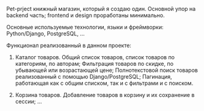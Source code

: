 Pet-prject книжный магазин, который я создаю один.
Основной упор на backend часть; frontend и design проработаны минимально.

Основные используемые технологии, языки и фреймворки:
Python/Django, PostgreSQL, ...

Функционал реализованный в данном проекте:

1. Каталог товаров.
    Общий список товаров, список товаров по категориям, по авторам;
    Фильтрация товаров по скидке, по убывающей или возрастающей цене;
    Полнотекстовой поиск товаров реализованный с помощью Django/PostgreSQL;
    Пагинация, работающая как с общим списком, так и с фильтрами и с поиском.

2. Корзина товаров.
    Добавление товаров в корзину и их сохранение в сессии;
    ...